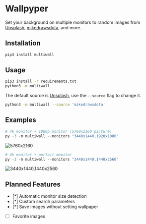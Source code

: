 # Wallpyper

Set your background on multiple monitors to random images from [Unsplash](https://unsplash.com/), [mikedrawsdota](http://wallpapers.mikedrawsdota.com/#_=_), and more.

## Installation

```bash
pip3 install multiwall
```

## Usage

```bash
pip3 install -r requirements.txt
python3 -m multiwall
```

The default source is [Unsplash](https://unsplash.com/), use the `--source` flag to change it.

```bash
python3 -m multiwall --source 'mikedrawsdota'
```

## Examples

```powershell
# 4k monitor + 1080p monitor (5760x2160 picture)
py -3 -m multiwall --monitors "3440x1440,1920x1080"
```

![5760x2160](https://i.imgur.com/huusFe8.jpg)


```powershell
# 4k monitor + portait monitor
py -3 -m multiwall --monitors "3440x1440,1440x2560"
```
![3440x1440,1440x2560](https://i.imgur.com/aNE8aYF.jpg)


## Planned Features

* [*] Automatic monitor size detection
* [*] Custom search parameters
* [*] Save images without setting wallpaper
* [ ] Favorite images
